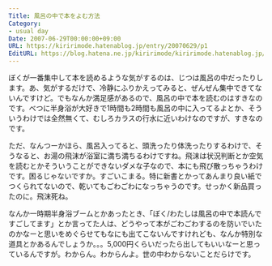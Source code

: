 ```yaml
---
Title: 風呂の中で本をよむ方法
Category:
- usual day
Date: 2007-06-29T00:00:00+09:00
URL: https://kiririmode.hatenablog.jp/entry/20070629/p1
EditURL: https://blog.hatena.ne.jp/kiririmode/kiririmode.hatenablog.jp/atom/entry/8454420450078217177
---
```



ぼくが一番集中して本を読めるような気がするのは、じつは風呂の中だったりします。あ、気がするだけで、冷静にふりかえってみると、ぜんぜん集中できてないんですけど。でもなんか満足感があるので、風呂の中で本を読むのはすきなのです。べつに半身浴が大好きで1時間も2時間も風呂の中に入ってるよとか、そういうわけでは全然無くて、むしろカラスの行水に近いわけなのですが、すきなのです。


ただ、なんつーかほら、風呂入ってると、頭洗ったり体洗ったりするわけで、そうなると、お湯の飛沫が浴室に満ち満ちるわけですね。飛沫は状況判断とか空気を読むとかそういうことができないダメな子なので、本にも飛び散っちゃうわけです。困るじゃないですか。すごいこまる。特に新書とかってあんまり良い紙でつくられてないので、乾いてもごわごわになっちゃうのです。せっかく新品買ったのに。飛沫死ね。


なんか一時期半身浴ブームとかあったとき、「ぼく/わたしは風呂の中で本読んですごしてます」とか言ってた人は、どうやって本がごわごわするのを防いでいたのかなーと思いをめぐらせてもなにも出てこないんですけれども、なんか特別な道具とかあるんでしょうか。。。5,000円くらいだったら出してもいいなーと思っているんですが。わからん。わからんよ。世の中わからないことだらけです。
